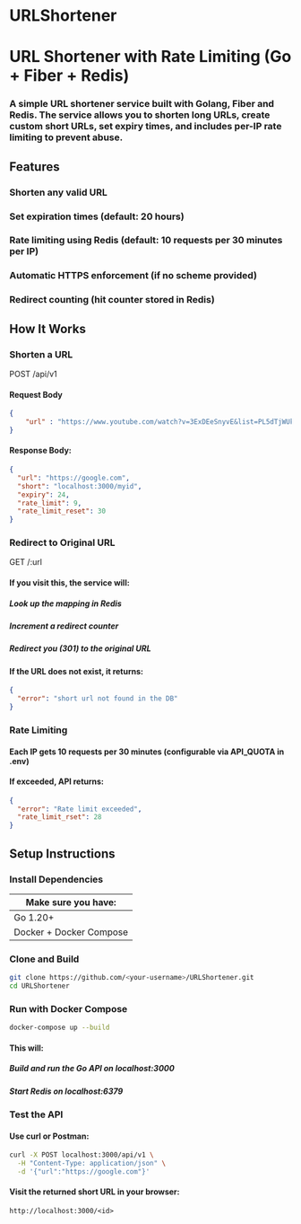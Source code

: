 # URLShortener

# URL Shortener with Rate Limiting (Go + Fiber + Redis)

### A simple URL shortener service built with Golang, Fiber and Redis. The service allows you to shorten long URLs, create custom short URLs, set expiry times, and includes per-IP rate limiting to prevent abuse.


## Features

### Shorten any valid URL
### Set expiration times (default: 20 hours)
### Rate limiting using Redis (default: 10 requests per 30 minutes per IP)
### Automatic HTTPS enforcement (if no scheme provided)
### Redirect counting (hit counter stored in Redis)

## How It Works

### Shorten a URL
POST /api/v1

#### Request Body
```json
{
    "url" : "https://www.youtube.com/watch?v=3ExDEeSnyvE&list=PL5dTjWUk_cPY"
}
```

#### Response Body:
```json
{
  "url": "https://google.com",
  "short": "localhost:3000/myid",
  "expiry": 24,
  "rate_limit": 9,
  "rate_limit_reset": 30
}
```

### Redirect to Original URL
GET /:url

#### If you visit this, the service will:

##### Look up the mapping in Redis
##### Increment a redirect counter
##### Redirect you (301) to the original URL

#### If the URL does not exist, it returns:
```json
{
  "error": "short url not found in the DB"
}
```

### Rate Limiting

#### Each IP gets 10 requests per 30 minutes (configurable via API_QUOTA in .env)

#### If exceeded, API returns:
```json
{
  "error": "Rate limit exceeded",
  "rate_limit_rset": 28
}
```


## Setup Instructions

### Install Dependencies

| Make sure you have:        |
|----------------------------|
| Go 1.20+                   |
Docker + Docker Compose      |

### Clone and Build
```sh
git clone https://github.com/<your-username>/URLShortener.git
cd URLShortener
```


### Run with Docker Compose
```sh
docker-compose up --build
```


#### This will:

##### Build and run the Go API on localhost:3000

##### Start Redis on localhost:6379

### Test the API

#### Use curl or Postman:
```sh
curl -X POST localhost:3000/api/v1 \
  -H "Content-Type: application/json" \
  -d '{"url":"https://google.com"}'
```

#### Visit the returned short URL in your browser:
`http://localhost:3000/<id>`
